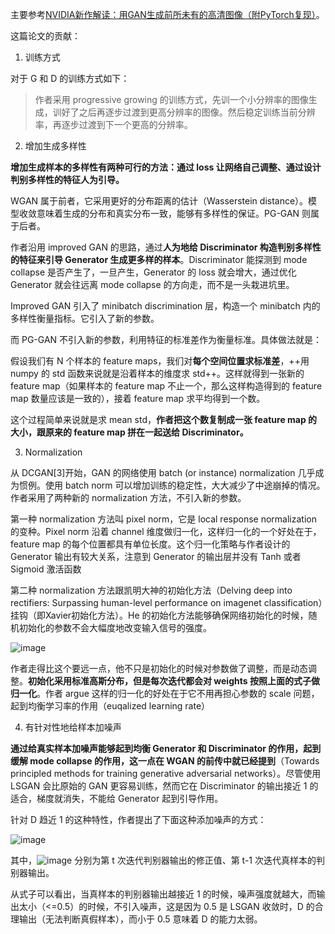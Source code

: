 主要参考[NVIDIA新作解读：用GAN生成前所未有的高清图像（附PyTorch复现）](http://www.paperweekly.site/papers/notes/175)。

这篇论文的贡献：

1. 训练方式

对于 G 和 D 的训练方式如下：

> 作者采用 progressive growing 的训练方式，先训一个小分辨率的图像生成，训好了之后再逐步过渡到更高分辨率的图像。然后稳定训练当前分辨率，再逐步过渡到下一个更高的分辨率。

2. 增加生成多样性

**增加生成样本的多样性有两种可行的方法：通过 loss 让网络自己调整、通过设计判别多样性的特征人为引导。**

WGAN 属于前者，它采用更好的分布距离的估计（Wasserstein distance）。模型收敛意味着生成的分布和真实分布一致，能够有多样性的保证。PG-GAN 则属于后者。

作者沿用 improved GAN 的思路，通过**人为地给 Discriminator 构造判别多样性的特征来引导 Generator 生成更多样的样本**。Discriminator 能探测到 mode collapse 是否产生了，一旦产生，Generator 的 loss 就会增大，通过优化 Generator 就会往远离 mode collapse 的方向走，而不是一头栽进坑里。

Improved GAN 引入了 minibatch discrimination 层，构造一个 minibatch 内的多样性衡量指标。它引入了新的参数。

而 PG-GAN 不引入新的参数，利用特征的标准差作为衡量标准。具体做法就是：

假设我们有 N 个样本的 feature maps，我们对**每个空间位置求标准差**，++用 numpy 的 std 函数来说就是沿着样本的维度求 std++。这样就得到一张新的 feature map（如果样本的 feature map 不止一个，那么这样构造得到的 feature map 数量应该是一致的），接着 feature map 求平均得到一个数。

这个过程简单来说就是求 mean std，**作者把这个数复制成一张 feature map 的大小，跟原来的 feature map 拼在一起送给 Discriminator。**

3. Normalization

从 DCGAN[3]开始，GAN 的网络使用 batch (or instance) normalization 几乎成为惯例。使用 batch norm 可以增加训练的稳定性，大大减少了中途崩掉的情况。作者采用了两种新的 normalization 方法，不引入新的参数。

第一种 normalization 方法叫 pixel norm，它是 local response normalization 的变种。Pixel norm 沿着 channel 维度做归一化，这样归一化的一个好处在于，feature map 的每个位置都具有单位长度。这个归一化策略与作者设计的 Generator 输出有较大关系，注意到 Generator 的输出层并没有 Tanh 或者 Sigmoid 激活函数

第二种 normalization 方法跟凯明大神的初始化方法（Delving deep into rectifiers: Surpassing human-level performance on imagenet classification）挂钩（即Xavier初始化方法）。He 的初始化方法能够确保网络初始化的时候，随机初始化的参数不会大幅度地改变输入信号的强度。

![image](http://cdn.wxsell.com/web/article/VfHUSDEN.jpg)

作者走得比这个要远一点，他不只是初始化的时候对参数做了调整，而是动态调整。**初始化采用标准高斯分布，但是每次迭代都会对 weights 按照上面的式子做归一化**。作者 argue 这样的归一化的好处在于它不用再担心参数的 scale 问题，起到均衡学习率的作用（euqalized learning rate）

4. 有针对性地给样本加噪声

**通过给真实样本加噪声能够起到均衡 Generator 和 Discriminator 的作用，起到缓解 mode collapse 的作用，这一点在 WGAN 的前传中就已经提到**（Towards principled methods for training generative adversarial networks）。尽管使用 LSGAN 会比原始的 GAN 更容易训练，然而它在 Discriminator 的输出接近 1 的适合，梯度就消失，不能给 Generator 起到引导作用。

针对 D 趋近 1 的这种特性，作者提出了下面这种添加噪声的方式：

![image](http://cdn.wxsell.com/web/article/aD5Os9wZ.jpg)

其中，![image](http://cdn.wxsell.com/web/article/djwR1yfg.jpg) 分别为第 t 次迭代判别器输出的修正值、第 t-1 次迭代真样本的判别器输出。


从式子可以看出，当真样本的判别器输出越接近 1 的时候，噪声强度就越大，而输出太小（<=0.5）的时候，不引入噪声，这是因为 0.5 是 LSGAN 收敛时，D 的合理输出（无法判断真假样本），而小于 0.5 意味着 D 的能力太弱。